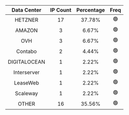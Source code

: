 | Data Center | IP Count | Percentage | Freq |
|:------------:|:--------:|:-----------:|:-----:|
| HETZNER | 17 | 37.78% | 🟢 |
| AMAZON | 3 | 6.67% | 🟢 |
| OVH | 3 | 6.67% | 🟢 |
| Contabo | 2 | 4.44% | 🟢 |
| DIGITALOCEAN | 1 | 2.22% | 🟢 |
| Interserver | 1 | 2.22% | 🟢 |
| LeaseWeb | 1 | 2.22% | 🟢 |
| Scaleway | 1 | 2.22% | 🟢 |
| OTHER | 16 | 35.56% | 🟢 |